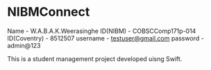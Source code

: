 # NIBMConnect
Name - W.A.B.A.K.Weerasinghe
ID(NIBM) - COBSCComp171p-014
ID(Coventry) - 8512507
username - testuser@gmail.com
password - admin@123

This is a student management project developed uisng Swift.
